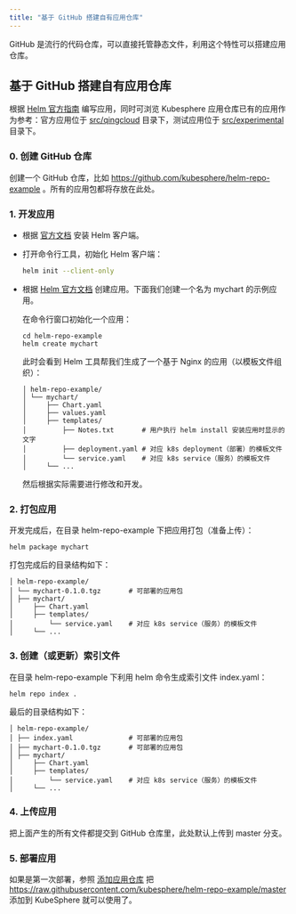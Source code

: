 ```yaml
---
title: "基于 GitHub 搭建自有应用仓库"
---
```


GitHub 是流行的代码仓库，可以直接托管静态文件，利用这个特性可以搭建应用仓库。

## 基于 GitHub 搭建自有应用仓库

根据 [Helm 官方指南](https://helm.sh/docs/developing_charts/) 编写应用，同时可浏览 Kubesphere 应用仓库已有的应用作为参考：官方应用位于 [src/qingcloud](https://github.com/kubesphere/helm-charts/tree/master/src/qingcloud) 目录下，测试应用位于 [src/experimental](https://github.com/kubesphere/helm-charts/tree/master/src/experimental) 目录下。

### 0. 创建 GitHub 仓库

创建一个 GitHub 仓库，比如 https://github.com/kubesphere/helm-repo-example 。所有的应用包都将存放在此处。

### 1. 开发应用

- 根据 [官方文档](https://helm.sh/docs/using_helm/#installing-the-helm-client) 安装 Helm 客户端。

- 打开命令行工具，初始化 Helm 客户端：

  ```bash
  helm init --client-only
  ```

- 根据 [Helm 官方文档](https://helm.sh/docs/chart_template_guide/#a-starter-chart) 创建应用。下面我们创建一个名为 mychart 的示例应用。

  在命令行窗口初始化一个应用：
  
  ```
  cd helm-repo-example
  helm create mychart
  ```

  此时会看到 Helm 工具帮我们生成了一个基于 Nginx 的应用（以模板文件组织）：
  
  ```
  │ helm-repo-example/
  │ └── mychart/
  │     ├── Chart.yaml
  │     ├── values.yaml
  │     ├── templates/
  │         ├── Notes.txt       # 用户执行 helm install 安装应用时显示的文字
  │         ├── deployment.yaml # 对应 k8s deployment（部署）的模板文件
  │         └── service.yaml    # 对应 k8s service（服务）的模板文件
  │     └── ...
  ```

  然后根据实际需要进行修改和开发。

### 2. 打包应用

开发完成后，在目录 helm-repo-example 下把应用打包（准备上传）：

```
helm package mychart
```

打包完成后的目录结构如下：

```
│ helm-repo-example/
│ └── mychart-0.1.0.tgz       # 可部署的应用包
│ ├── mychart/
│     ├── Chart.yaml
│     ├── templates/
│         └── service.yaml    # 对应 k8s service（服务）的模板文件
│     └── ...
```

### 3. 创建（或更新）索引文件

在目录 helm-repo-example 下利用 helm 命令生成索引文件 index.yaml：

```
helm repo index .
```

最后的目录结构如下：

```
│ helm-repo-example/
│ ├── index.yaml              # 可部署的应用包
│ ├── mychart-0.1.0.tgz       # 可部署的应用包
│ ├── mychart/
│     ├── Chart.yaml
│     ├── templates/
│         └── service.yaml    # 对应 k8s service（服务）的模板文件
│     └── ...
```

### 4. 上传应用

把上面产生的所有文件都提交到 GitHub 仓库里，此处默认上传到 master 分支。

### 5. 部署应用

如果是第一次部署，参照 [添加应用仓库](../app-repo) 把 https://raw.githubusercontent.com/kubesphere/helm-repo-example/master 添加到 KubeSphere 就可以使用了。
